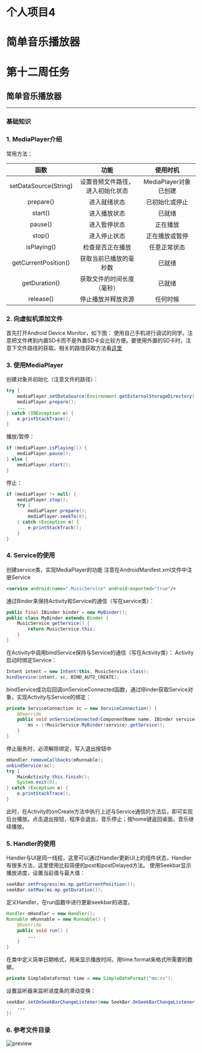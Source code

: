 # 个人项目4
# 简单音乐播放器

# 第十二周任务
## 简单音乐播放器
---
### 基础知识
### 1. MediaPlayer介绍
常用方法：  

| 函数 | 功能 | 使用时机 |
| :------: | :------: | :------: |
| setDataSource(String) | 设置音频文件路径，进入初始化状态 | MediaPlayer对象已创建 |
| prepare() | 进入就绪状态 | 已初始化或停止 |
| start() | 进入播放状态 | 已就绪 |
| pause() | 进入暂停状态 | 正在播放 |
| stop() | 进入停止状态 | 正在播放或暂停 |
| isPlaying() | 检查是否正在播放 | 任意正常状态 |
| getCurrentPosition() | 获取当前已播放的毫秒数 | 已就绪 |
| getDuration() | 获取文件的时间长度（毫秒） | 已就绪 |
| release() | 停止播放并释放资源 | 任何时候 |

### 2. 向虚拟机添加文件
首先打开Android Device Monitor，如下图： 
使用自己手机进行调试的同学，注意把文件拷到内置SD卡而不是外置SD卡会比较方便。要使用外置的SD卡时，注意下文件路径的获取。相关的路径获取方法看[这里](http://blog.sina.com.cn/s/blog_5da93c8f0102vcam.html)

### 3. 使用MediaPlayer
创建对象并初始化（注意文件的路径）：
```java
try {
	mediaPlayer.setDataSource(Environment.getExternalStorageDirectory() + "/data/山高水长.mp3");
	mediaPlayer.prepare();
	...
} catch (IOException e) {
	e.printStackTrace();
}
```
播放/暂停：
```java
if (mediaPlayer.isPlaying()) {
	mediaPlayer.pause();
} else {
	mediaPlayer.start();
}
```
停止：
```java
if (mediaPlayer != null) {
	mediaPlayer.stop();
	try {
		mediaPlayer.prepare();
		mediaPlayer.seekTo(0);
	} catch (Exception e) {
		e.printStackTrack();
	}
}
```

### 4. Service的使用
创建service类，实现MediaPlayer的功能
注意在AndroidManifest.xml文件中注册Service
```xml
<service android:name=".MusicService" android:exported="true"/>
```
通过Binder来保持Activity和Service的通信（写在service类）：
```java
public final IBinder binder = new MyBinder();
public class MyBinder extends Binder {
	MusicService getService() {
		return MusicService.this;
	}
}
```
在Activity中调用bindService保持与Service的通信（写在Activity类）：
Activity启动时绑定Service：
```java
Intent intent = new Intent(this, MusicService.class);
bindService(intent, sc, BIND_AUTO_CREATE);
```
bindService成功后回调onServiceConnected函数，通过IBinder获取Service对象，实现Activity与Service的绑定：
```java
private ServiceConnection sc = new ServiceConnection() {
	@Override
	public void onServiceConnected(ComponentName name, IBinder service) {
		ms = ((MusicService.MyBinder)service).getService();
	}
}
```
停止服务时，必须解除绑定，写入退出按钮中
```java
mHandler.removeCallbacks(mRunnable);
unbindService(sc);
try {
	MainActivity.this.finish();
	System.exit(0);
} catch (Exception e) {
	e.printStackTrace();
}
```
此时，在Activity的onCreate方法中执行上述与Service通信的方法后，即可实现后台播放。点击退出按钮，程序会退出，音乐停止；按home键返回桌面，音乐继续播放。

### 5. Handler的使用
Handler与UI是同一线程，这里可以通过Handler更新UI上的组件状态，Handler有很多方法，这里使用比较简便的post和postDelayed方法。
使用Seekbar显示播放进度，设置当前值与最大值：
```java
seekBar.setProgress(ms.mp.getCurrentPosition());
seekBar.setMax(ms.mp.getDuration());
```
定义Handler，在run函数中进行更新seekbar的进度，
```java
Handler mHandler = new Handler();
Runnable mRunnable = new Runnable() {
	@Override
	public void run() {
		...
	}
}
```
在类中定义简单日期格式，用来显示播放时间，用time.format来格式所需要的数据，
```java
private SimpleDataFormat time = new SimpleDateFormat("mm:ss");
```
设置监听器来监听进度条的滑动变换：
```java
seekBar.setOnSeekBarChangeListener(new SeekBar.OnSeekBarChangeListener() {
	...
})
```
### 6. 参考文件目录
![preview](https://gitee.com/code_sysu/PersonalProject4/raw/master/manual/images/catalog.png)